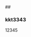 ##<h3>kkt3343</h3>

12345

<!---
kkt3343/kkt3343 is a ✨ special ✨ repository because its `README.md` (this file) appears on your GitHub profile.
You can click the Preview link to take a look at your changes.
--->
